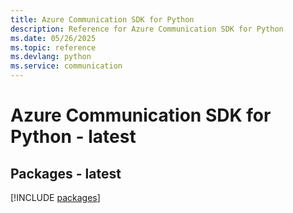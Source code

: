 ```yaml
---
title: Azure Communication SDK for Python
description: Reference for Azure Communication SDK for Python
ms.date: 05/26/2025
ms.topic: reference
ms.devlang: python
ms.service: communication
---
```

# Azure Communication SDK for Python - latest
## Packages - latest
[!INCLUDE [packages](communication-index.md)]